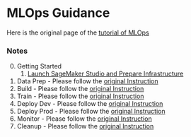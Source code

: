 # MLOps Guidance

Here is the original page of the [tutorial of MLOps](https://mlops-safe-deployment-pipeline.workshop.aws/)

### Notes
0. Getting Started
    1. [Launch SageMaker Studio and Prepare Infrastructure](docs/PrepareInfra.md)
1. Data Prep -  Please follow the [original Instruction](https://mlops-safe-deployment-pipeline.workshop.aws/01_data_prep.html)
2. Build -  Please follow the [original Instruction](https://mlops-safe-deployment-pipeline.workshop.aws/02_build.html)
3. Train -  Please follow the [original Instruction](https://mlops-safe-deployment-pipeline.workshop.aws/03_train.html)
4. Deploy Dev -  Please follow the [original Instruction](https://mlops-safe-deployment-pipeline.workshop.aws/04_deploy_dev.html)
5. Deploy Prod -  Please follow the [original Instruction](https://mlops-safe-deployment-pipeline.workshop.aws/05_deploy_prod.html)
6. Monitor -  Please follow the [original Instruction](https://mlops-safe-deployment-pipeline.workshop.aws/06_monitor.html)
7. Cleanup -  Please follow the [original Instruction](https://mlops-safe-deployment-pipeline.workshop.aws/07_cleanup.html)